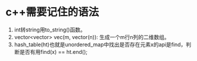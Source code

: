 # c++需要记住的语法
1. int转string用to_string()函数。
2. vector<vector<int>> vec(m, vector<int>(n)): 生成一个m行n列的二维数组。
3. hash_table(ht)也就是unordered_map中找出是否存在元素x的api是find，判断是否有用find(x) == ht.end();